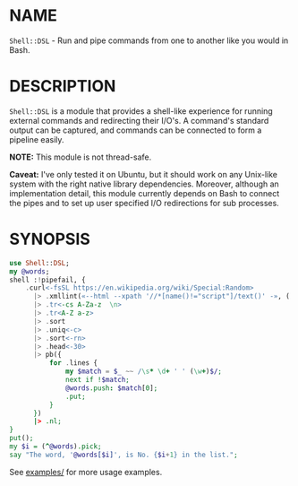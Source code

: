 NAME
====
`Shell::DSL` - Run and pipe commands from one to another like you would in Bash.

DESCRIPTION
===========
`Shell::DSL` is a module that provides a shell-like experience for running
external commands and redirecting their I/O's. A command's standard output can
be captured, and commands can be connected to form a pipeline easily.

**NOTE:** This module is not thread-safe.

**Caveat:** I've only tested it on Ubuntu, but it should work on any Unix-like
system with the right native library dependencies. Moreover, although an
implementation detail, this module currently depends on Bash to connect the
pipes and to set up user specified I/O redirections for sub processes.

SYNOPSIS
========
```raku
use Shell::DSL;
my @words;
shell :!pipefail, {
    .curl<-fsSL https://en.wikipedia.org/wiki/Special:Random>
      |> .xmllint(«--html --xpath '//*[name()!="script"]/text()' -», (:w2</dev/null>))
      |> .tr<-cs A-Za-z  \n>
      |> .tr<A-Z a-z>
      |> .sort
      |> .uniq<-c>
      |> .sort<-rn>
      |> .head<-30>
      |> pb({
          for .lines {
              my $match = $_ ~~ /\s* \d+ ' ' (\w+)$/;
              next if !$match;
              @words.push: $match[0];
              .put;
          }
      })
      |> .nl;
}
put();
my $i = (^@words).pick;
say "The word, '@words[$i]', is No. {$i+1} in the list.";
```

See [examples/](examples/) for more usage examples.

